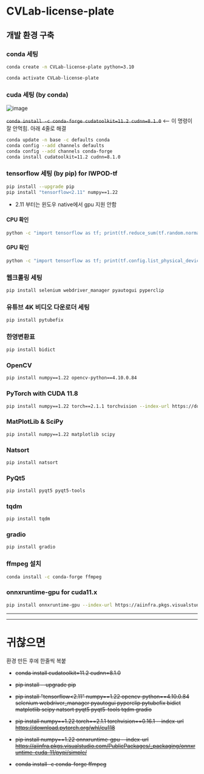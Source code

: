 # CVLab-license-plate


## 개발 환경 구축

### conda 세팅

```bash
conda create -n CVLab-license-plate python=3.10
```
```bash
conda activate CVLab-license-plate
```

### cuda 세팅 (by conda)

![image](https://github.com/user-attachments/assets/7531b017-16f9-472d-800c-c1ef55f94a99)


~~`conda install -c conda-forge cudatoolkit=11.2 cudnn=8.1.0`~~   <-- 이 명령이 잘 안먹힘. 아래 4줄로 해결

```bash
conda update -n base -c defaults conda
conda config --add channels defaults
conda config --add channels conda-forge
conda install cudatoolkit=11.2 cudnn=8.1.0
```

### tensorflow 세팅 (by pip) for IWPOD-tf

```bash
pip install --upgrade pip
pip install "tensorflow<2.11" numpy==1.22
```

* 2.11 부터는 윈도우 native에서 gpu 지원 안함

#### CPU 확인

```bash
python -c "import tensorflow as tf; print(tf.reduce_sum(tf.random.normal([1000, 1000])))"
```

#### GPU 확인

```bash
python -c "import tensorflow as tf; print(tf.config.list_physical_devices('GPU'))"
```

### 웹크롤링 세팅

```bash
pip install selenium webdriver_manager pyautogui pyperclip
```

### 유튜브 4K 비디오 다운로더 세팅

```bash
pip install pytubefix
```

### 한영변환표

```bash
pip install bidict
```

### OpenCV

```bash
pip install numpy==1.22 opencv-python==4.10.0.84
```

### PyTorch with CUDA 11.8

```bash
pip install numpy==1.22 torch==2.1.1 torchvision --index-url https://download.pytorch.org/whl/cu118
```

### MatPlotLib & SciPy

```bash
pip install numpy==1.22 matplotlib scipy
```

### Natsort

```bash
pip install natsort
```

### PyQt5

```bash
pip install pyqt5 pyqt5-tools
```

### tqdm

```bash
pip install tqdm
```

### gradio

```bash
pip install gradio
```

### ffmpeg 설치
```bash
conda install -c conda-forge ffmpeg
```

### onnxruntime-gpu for cuda11.x

```bash
pip install onnxruntime-gpu --index-url https://aiinfra.pkgs.visualstudio.com/PublicPackages/_packaging/onnxruntime-cuda-11/pypi/simple/
```

---
---


# 귀찮으면 

환경 만든 후에 한줄씩 복붙

* ~~conda install cudatoolkit=11.2 cudnn=8.1.0~~

* ~~pip install --upgrade pip~~

* ~~pip install "tensorflow<2.11" numpy==1.22 opencv-python==4.10.0.84 selenium webdriver_manager pyautogui pyperclip pytubefix bidict matplotlib scipy natsort pyqt5 pyqt5-tools tqdm gradio~~

* ~~pip install numpy==1.22 torch==2.1.1 torchvision==0.16.1 --index-url https://download.pytorch.org/whl/cu118~~

* ~~pip install numpy==1.22 onnxruntime-gpu --index-url https://aiinfra.pkgs.visualstudio.com/PublicPackages/_packaging/onnxruntime-cuda-11/pypi/simple/~~

* ~~conda install -c conda-forge ffmpeg~~


